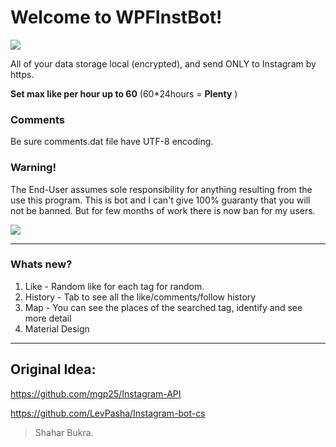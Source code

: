 
# Welcome to WPFInstBot!
<img src="http://instabot.pw/wp-content/uploads/2017/02/instabot.jpg">

All of your data storage local (encrypted), and send ONLY to Instagram by https.

**Set max like per hour up to  60** (60*24hours = **Plenty** )

### Comments
Be sure comments.dat file have UTF-8 encoding.

### Warning! 
The End-User assumes sole responsibility for anything resulting from the use this program. This is bot and I can't give 100% guaranty that you will not be banned. But for few months of work there is now ban for my users.

<img src="https://33cpnq-am3pap001.files.1drv.com/y4mge7z5OqXJOM6XvX9jhAIh5_KrAeivkvq6-kZwfctpqwogX1duDEp2BIFwuaehx-HL_vQVtnMR_D9fVovcWpMsWAZIfgLu16HY4g0R7nFrMJQsMH8kKj2BRfbwQzyd0_79ZrtjyZpnU_UwczWLvVUwkHEQ1Lzwjims3ixBJO4yeLAGPgNRfDOyaom1usj_vHW7xVGhcKRQq57pbYH6VZxSw/Untitled.png?psid=1">

----------

### Whats new?
1. Like - Random like for each tag for random.
2. History - Tab to see all the like/comments/follow history
3. Map - You can see the places of the searched tag, identify and see more detail
4. Material Design
----------

## Original Idea:
https://github.com/mgp25/Instagram-API

https://github.com/LevPasha/Instagram-bot-cs



> Shahar Bukra.
